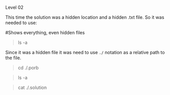 Level 02

This time the solution was a hidden location and a hidden .txt file.
So it was needed to use:

#Shows everything, even hidden files
> ls -a

Since it was a hidden file it was need to use `./` notation as a relative path to the file.
> cd ./.porb

> ls -a 

> cat ./.solution

